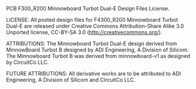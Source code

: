PCB F300_R200 Minnowboard Turbot Dual-E Design Files License.

LICENSE: All posted design files for F4300_R200 Minnowboard Turbot Dual-E are released under Creative Commons Attribution-Share Alike 3.0 Unported license, CC-BY-SA 3.0 (http://creativecommons.org/).

ATTRIBUTIONS: The Minnowboard Turbot Dual-E design derived from MinnowBoard Turbot B designed by ADI Engineering, A Division of Silicom. The Minnowboard Turbot B was derived from minnowboard-v1 as designed by CircuitCo LLC.

FUTURE ATTRIBUTIONS: All derivative works are to be attributed to ADI Engineering, A Division of Silicom and CircuitCo LLC.
